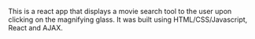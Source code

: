 This is a react app that displays a movie search tool to the user upon clicking on the magnifying glass. It was built using HTML/CSS/Javascript, React and AJAX. 
